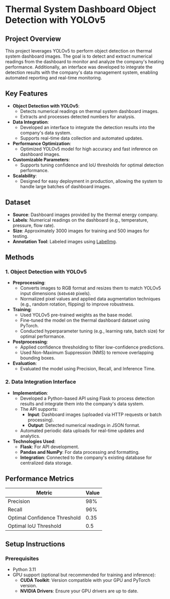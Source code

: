 # Thermal System Dashboard Object Detection with YOLOv5

## Project Overview
This project leverages YOLOv5 to perform object detection on thermal system dashboard images. The goal is to detect and extract numerical readings from the dashboard to monitor and analyze the company's heating performance. Additionally, an interface was developed to integrate the detection results with the company's data management system, enabling automated reporting and real-time monitoring.

## Key Features
- **Object Detection with YOLOv5**:
  - Detects numerical readings on thermal system dashboard images.
  - Extracts and processes detected numbers for analysis.
- **Data Integration**:
  - Developed an interface to integrate the detection results into the company's data system.
  - Supports real-time data collection and automated updates.
- **Performance Optimization**:
  - Optimized YOLOv5 model for high accuracy and fast inference on dashboard images.
- **Customizable Parameters**:
  - Supports tuning confidence and IoU thresholds for optimal detection performance.
- **Scalability**:
  - Designed for easy deployment in production, allowing the system to handle large batches of dashboard images.

## Dataset
- **Source**: Dashboard images provided by the thermal energy company.
- **Labels**: Numerical readings on the dashboard (e.g., temperature, pressure, flow rate).
- **Size**: Approximately 3000 images for training and 500 images for testing.
- **Annotation Tool**: Labeled images using [LabelImg](https://github.com/heartexlabs/labelImg).

## Methods
### 1. Object Detection with YOLOv5
- **Preprocessing**:
  - Converts images to RGB format and resizes them to match YOLOv5 input dimensions (`640x640` pixels).
  - Normalized pixel values and applied data augmentation techniques (e.g., random rotation, flipping) to improve robustness.
- **Training**:
  - Used YOLOv5 pre-trained weights as the base model.
  - Fine-tuned the model on the thermal dashboard dataset using PyTorch.
  - Conducted hyperparameter tuning (e.g., learning rate, batch size) for optimal performance.
- **Postprocessing**:
  - Applied confidence thresholding to filter low-confidence predictions.
  - Used Non-Maximum Suppression (NMS) to remove overlapping bounding boxes.
- **Evaluation**:
  - Evaluated the model using Precision, Recall, and Inference Time.

### 2. Data Integration Interface
- **Implementation**:
  - Developed a Python-based API using Flask to process detection results and integrate them into the company's data system.
  - The API supports:
    - **Input**: Dashboard images (uploaded via HTTP requests or batch processing).
    - **Output**: Detected numerical readings in JSON format.
  - Automated periodic data uploads for real-time updates and analytics.
- **Technologies Used**:
  - **Flask**: For API development.
  - **Pandas and NumPy**: For data processing and formatting.
  - **Integration**: Connected to the company's existing database for centralized data storage.

## Performance Metrics
| Metric          | Value          |
|-----------------|----------------|
| Precision       | 98%            |
| Recall          | 96%            |
| Optimal Confidence Threshold | 0.35 |
| Optimal IoU Threshold        | 0.5  |

## Setup Instructions
### Prerequisites
- Python 3.11
- GPU support (optional but recommended for training and inference):
  - **CUDA Toolkit**: Version compatible with your GPU and PyTorch version.
  - **NVIDIA Drivers**: Ensure your GPU drivers are up to date.

